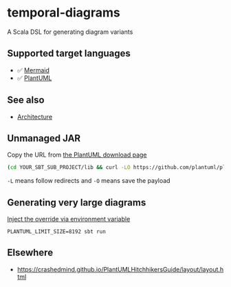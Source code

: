 # temporal-diagrams
A Scala DSL for generating diagram variants

## Supported target languages

- :white_check_mark: [Mermaid](docs/mermaid.md)
- :white_check_mark: [PlantUML](docs/plantuml.md)

## See also

- [Architecture](/docs/architecture.md)

## Unmanaged JAR

Copy the URL from [the PlantUML download page](https://plantuml.com/download)

```bash
(cd YOUR_SBT_SUB_PROJECT/lib && curl -LO https://github.com/plantuml/plantuml/releases/download/v1.2023.13/plantuml-mit-1.2023.13.jar)
```

`-L` means follow redirects and `-O` means save the payload

## Generating very large diagrams

[Inject the override via environment variable](https://plantuml.com/faq)

```
PLANTUML_LIMIT_SIZE=8192 sbt run
```

## Elsewhere

- https://crashedmind.github.io/PlantUMLHitchhikersGuide/layout/layout.html
